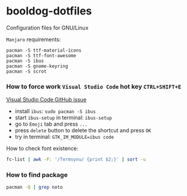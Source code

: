 # booldog-dotfiles
Configuration files for GNU/Linux

`Manjaro` requirements:
```
pacman -S ttf-material-icons
pacman -S ttf-font-awesome
pacman -S ibus
pacman -S gnome-keyring
pacman -S scrot
```

### How to force work `Visual Studio Code` hot key `CTRL+SHIFT+E`
[Visual Studio Code GitHub issue](https://github.com/microsoft/vscode/issues/48480)
* install `ibus`: `sudo pacman -S ibus`
* start `ibus-setup` in terminal: `ibus-setup`
* go to `Emoji` tab and press `...`
* press `delete` button to delete the shortcut and press `OK`
* try in terminal: `GTK_IM_MODULE=ibus code`

How to check font existence:
```bash
fc-list | awk -F: '/Termsynu/ {print $2;}' | sort -u
```

### How to find package
```bash
pacman -Q | grep noto
```
